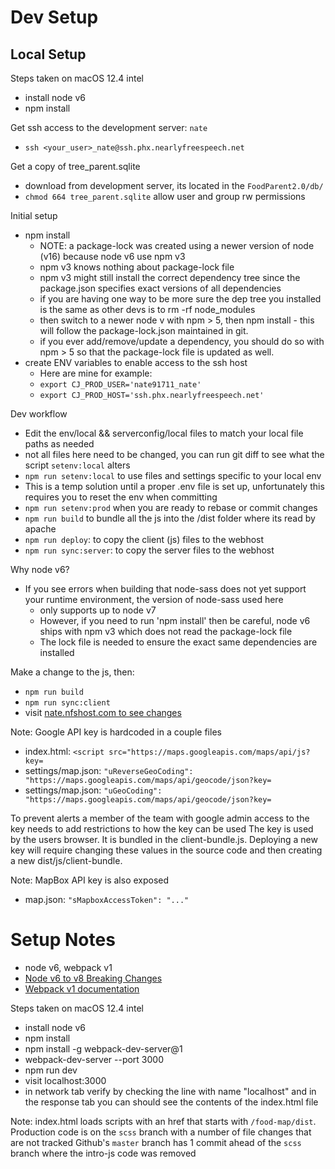 # Dev Setup

## Local Setup

Steps taken on macOS 12.4 intel
- install node v6
- npm install

Get ssh access to the development server: `nate`
- `ssh <your_user>_nate@ssh.phx.nearlyfreespeech.net`

Get a copy of tree_parent.sqlite
- download from development server, its located in the `FoodParent2.0/db/`
- `chmod 664 tree_parent.sqlite` allow user and group rw permissions


Initial setup
- npm install
  - NOTE: a package-lock was created using a newer version of node (v16) because node v6 use npm v3
  - npm v3 knows nothing about package-lock file
  - npm v3 might still install the correct dependency tree since the package.json specifies exact versions of all dependencies
  - if you are having one way to be more sure the dep tree you installed is the same as other devs is to rm -rf node_modules
  - then switch to a newer node v with npm > 5, then npm install - this will follow the package-lock.json maintained in git.
  - if you ever add/remove/update a dependency, you should do so with npm > 5 so that the package-lock file is updated as well.
- create ENV variables to enable access to the ssh host
  - Here are mine for example:
  - `export CJ_PROD_USER='nate91711_nate'`
  - `export CJ_PROD_HOST='ssh.phx.nearlyfreespeech.net'`

Dev workflow
- Edit the env/local && serverconfig/local files to match your local file paths as needed
- not all files here need to be changed, you can run git diff to see what the script `setenv:local` alters
- `npm run setenv:local` to use files and settings specific to your local env
- This is a temp solution until a proper .env file is set up, unfortunately this requires you to reset the env when committing
- `npm run setenv:prod` when you are ready to rebase or commit changes
- `npm run build` to bundle all the js into the /dist folder where its read by apache
- `npm run deploy`: to copy the client (js) files to the webhost
- `npm run sync:server`: to copy the server files to the webhost


Why node v6?
- If you see errors when building that node-sass does not yet support your runtime environment, the version of node-sass used here
  - only supports up to node v7
  - However, if you need to run 'npm install' then be careful, node v6 ships with npm v3 which does not read the package-lock file
  - The lock file is needed to ensure the exact same dependencies are installed

Make a change to the js, then:
- `npm run build`
- `npm run sync:client`
- visit [nate.nfshost.com to see changes](https://nate.nfshost.com/food-map/)

Note: Google API key is hardcoded in a couple files
- index.html: `<script src="https://maps.googleapis.com/maps/api/js?key=`
- settings/map.json: `"uReverseGeoCoding": "https://maps.googleapis.com/maps/api/geocode/json?key=`
- settings/map.json: `"uGeoCoding": "https://maps.googleapis.com/maps/api/geocode/json?key=`


To prevent alerts a member of the team with google admin access to the key needs to add restrictions to how the key can be used
The key is used by the users browser. It is bundled in the client-bundle.js. Deploying a new key will require changing
these values in the source code and then creating a new dist/js/client-bundle.

Note: MapBox API key is also exposed
- map.json: `"sMapboxAccessToken": "..."`

# Setup Notes

- node v6, webpack v1
- [Node v6 to v8 Breaking Changes](https://github.com/nodejs/wiki-archive/blob/master/Breaking-changes-between-v6-LTS-and-v8-LTS.md)
- [Webpack v1 documentation](https://github.com/webpack/docs/wiki/contents)

Steps taken on macOS 12.4 intel
- install node v6
- npm install
- npm install -g webpack-dev-server@1
- webpack-dev-server --port 3000
- npm run dev
- visit localhost:3000
- in network tab verify by checking the line with name "localhost" and in the response tab you can should see the contents of the index.html file 


Note: index.html loads scripts with an href that starts with `/food-map/dist`. 
Production code is on the `scss` branch with a number of file changes that are not tracked
Github's `master` branch has 1 commit ahead of the `scss` branch where the intro-js code was removed

